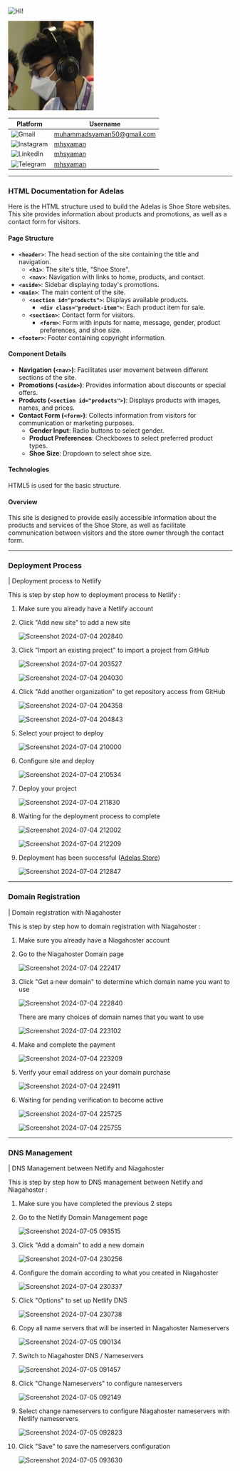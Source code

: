 <!-- [![Review Assignment Due Date](https://classroom.github.com/assets/deadline-readme-button-22041afd0340ce965d47ae6ef1cefeee28c7c493a6346c4f15d667ab976d596c.svg)](https://classroom.github.com/a/_rEaNyCz) -->

![HI!](https://readme-typing-svg.demolab.com?font=Fira+Code&size=80&pause=1000&color=08D750&vCenter=true&random=false&width=700&height=80&lines=Hi+I'm+Syaman!)

![syaman](assets/profile.jpg)

| Platform                                                                                                       | Username                                                        |
| -------------------------------------------------------------------------------------------------------------- | --------------------------------------------------------------- |
| ![Gmail](https://img.shields.io/badge/Gmail-D14836?logo=gmail&logoColor=white&style=for-the-badge)             | [muhammadsyaman50@gmail.com](mailto:muhammadsyaman50@gmail.com) |
| ![Instagram](https://img.shields.io/badge/Instagram-E4405F?logo=instagram&logoColor=white&style=for-the-badge) | [mhsyaman](https://instagram.com/mhsyaman)                      |
| ![LinkedIn](https://img.shields.io/badge/LinkedIn-0077B5?logo=linkedin&logoColor=white&style=for-the-badge)    | [mhsyaman](https://linkedin.com/in/mhsyaman)                    |
| ![Telegram](https://img.shields.io/badge/Telegram-2CA5E0?logo=telegram&logoColor=white&style=for-the-badge)    | [mhsyaman](https://t.me/mhsyaman)                               |

---

### HTML Documentation for Adelas

Here is the HTML structure used to build the Adelas is Shoe Store websites. This site provides information about products and promotions, as well as a contact form for visitors.

#### Page Structure

- **`<header>`**: The head section of the site containing the title and navigation.
  - **`<h1>`**: The site's title, "Shoe Store".
  - **`<nav>`**: Navigation with links to home, products, and contact.
- **`<aside>`**: Sidebar displaying today's promotions.
- **`<main>`**: The main content of the site.
  - **`<section id="products">`**: Displays available products.
    - **`<div class="product-item">`**: Each product item for sale.
  - **`<section>`**: Contact form for visitors.
    - **`<form>`**: Form with inputs for name, message, gender, product preferences, and shoe size.
- **`<footer>`**: Footer containing copyright information.

#### Component Details

- **Navigation (`<nav>`)**: Facilitates user movement between different sections of the site.
- **Promotions (`<aside>`)**: Provides information about discounts or special offers.
- **Products (`<section id="products">`)**: Displays products with images, names, and prices.
- **Contact Form (`<form>`)**: Collects information from visitors for communication or marketing purposes.
  - **Gender Input**: Radio buttons to select gender.
  - **Product Preferences**: Checkboxes to select preferred product types.
  - **Shoe Size**: Dropdown to select shoe size.

#### Technologies

HTML5 is used for the basic structure.

#### Overview

This site is designed to provide easily accessible information about the products and services of the Shoe Store, as well as facilitate communication between visitors and the store owner through the contact form.

---

### Deployment Process

| Deployment process to Netlify

This is step by step how to deployment process to Netlify :

1. Make sure you already have a Netlify account
   
2. Click "Add new site" to add a new site

   ![Screenshot 2024-07-04 202840](https://github.com/revou-fsse-5/module-1-mhsyaman/assets/98678219/b97a49a7-aa7b-414f-b778-0a74c07d57f9)

3. Click "Import an existing project" to import a project from GitHub
   
   ![Screenshot 2024-07-04 203527](https://github.com/revou-fsse-5/module-1-mhsyaman/assets/98678219/279b1fd1-85a3-47a4-bbbb-4de84eb0e24d)

   ![Screenshot 2024-07-04 204030](https://github.com/revou-fsse-5/module-1-mhsyaman/assets/98678219/6f1d41a6-0c63-4022-829d-12c92befc1cf)

4. Click "Add another organization" to get repository access from GitHub

   ![Screenshot 2024-07-04 204358](https://github.com/revou-fsse-5/module-1-mhsyaman/assets/98678219/fa1acd35-dbe8-4057-980e-ba72ef532518)

   ![Screenshot 2024-07-04 204843](https://github.com/revou-fsse-5/module-1-mhsyaman/assets/98678219/ba03acdc-b118-472a-84ab-0b013a0f080a)

5. Select your project to deploy

   ![Screenshot 2024-07-04 210000](https://github.com/revou-fsse-5/module-1-mhsyaman/assets/98678219/2817627a-db55-4bcb-a720-e088ff3fcc4b)

6. Configure site and deploy

   ![Screenshot 2024-07-04 210534](https://github.com/revou-fsse-5/module-1-mhsyaman/assets/98678219/999b5638-d2f9-4f55-8727-85986b69b294)

7. Deploy your project

   ![Screenshot 2024-07-04 211830](https://github.com/revou-fsse-5/module-1-mhsyaman/assets/98678219/f21b1b6c-7311-40af-bbb8-0aa35e5ec6aa)

8. Waiting for the deployment process to complete

   ![Screenshot 2024-07-04 212002](https://github.com/revou-fsse-5/module-1-mhsyaman/assets/98678219/567d99d7-b981-4fef-8ccc-2e94e44aab02)

   ![Screenshot 2024-07-04 212209](https://github.com/revou-fsse-5/module-1-mhsyaman/assets/98678219/4f5e4718-8350-4b80-9ce3-57642db16c19)

9. Deployment has been successful ([Adelas Store](https://adelasstore.netlify.app/))

   ![Screenshot 2024-07-04 212847](https://github.com/revou-fsse-5/module-1-mhsyaman/assets/98678219/5911f78b-34f9-4845-b9d7-2a40749174c2)

---

### Domain Registration

| Domain registration with Niagahoster

This is step by step how to domain registration with Niagahoster :

1. Make sure you already have a Niagahoster account

2. Go to the Niagahoster Domain page

   ![Screenshot 2024-07-04 222417](https://github.com/revou-fsse-5/module-1-mhsyaman/assets/98678219/acd49d47-b091-4ffa-8396-f76b8cb277f4)

3. Click "Get a new domain" to determine which domain name you want to use

   ![Screenshot 2024-07-04 222840](https://github.com/revou-fsse-5/module-1-mhsyaman/assets/98678219/4d9a7ebe-287a-48be-8f80-0db2f0ae6749)
   
   There are many choices of domain names that you want to use

   ![Screenshot 2024-07-04 223102](https://github.com/revou-fsse-5/module-1-mhsyaman/assets/98678219/d43b26a4-33fb-41b3-9bf9-d1ff616e78b2)

4. Make and complete the payment
   
   ![Screenshot 2024-07-04 223209](https://github.com/revou-fsse-5/module-1-mhsyaman/assets/98678219/9a33cbf9-8222-42bc-8fa7-824c68e0a1d6)

5. Verify your email address on your domain purchase

   ![Screenshot 2024-07-04 224911](https://github.com/revou-fsse-5/module-1-mhsyaman/assets/98678219/53f4562b-d176-494d-99e8-f30f34263657)

6. Waiting for pending verification to become active

   ![Screenshot 2024-07-04 225725](https://github.com/revou-fsse-5/module-1-mhsyaman/assets/98678219/2a6cdddd-f83b-40e7-b37a-26f35a431a7a)

   ![Screenshot 2024-07-04 225755](https://github.com/revou-fsse-5/module-1-mhsyaman/assets/98678219/2ea50068-89e6-425c-9d0b-abd8c0f5f0f9)

---

### DNS Management

| DNS Management between Netlify and Niagahoster

This is step by step how to DNS management between Netlify and Niagahoster :

1. Make sure you have completed the previous 2 steps
2. Go to the Netlify Domain Management page

   ![Screenshot 2024-07-05 093515](https://github.com/revou-fsse-5/module-1-mhsyaman/assets/98678219/3ab8ff43-8176-441b-b1d6-c3f0e1caec04)

3. Click "Add a domain" to add a new domain

   ![Screenshot 2024-07-04 230256](https://github.com/revou-fsse-5/module-1-mhsyaman/assets/98678219/4d47c33f-02d6-4c9f-b751-956d51a3fdf9)
  
5. Configure the domain according to what you created in Niagahoster

   ![Screenshot 2024-07-04 230337](https://github.com/revou-fsse-5/module-1-mhsyaman/assets/98678219/0c98e280-6eef-43ca-9f04-e8ce48f5e23e)

6. Click "Options" to set up Netlify DNS

   ![Screenshot 2024-07-04 230738](https://github.com/revou-fsse-5/module-1-mhsyaman/assets/98678219/e15c737b-6c29-4abb-9b9f-8885f672a56f)

7. Copy all name servers that will be inserted in Niagahoster Nameservers

   ![Screenshot 2024-07-05 090134](https://github.com/revou-fsse-5/module-1-mhsyaman/assets/98678219/20eb18fd-ae77-4264-9314-22772f41ea03)

8. Switch to Niagahoster DNS / Nameservers

   ![Screenshot 2024-07-05 091457](https://github.com/revou-fsse-5/module-1-mhsyaman/assets/98678219/cdc28b4c-52be-4f09-bc4d-378865d30b4e)

9. Click "Change Nameservers" to configure nameservers

   ![Screenshot 2024-07-05 092149](https://github.com/revou-fsse-5/module-1-mhsyaman/assets/98678219/a50beb73-699c-4bd5-839c-f3a0f95079be)

10. Select change nameservers to configure Niagahoster nameservers with Netlify nameservers

    ![Screenshot 2024-07-05 092823](https://github.com/revou-fsse-5/module-1-mhsyaman/assets/98678219/dcbdfac5-28e8-4707-be43-4b38a681a99d)

11. Click "Save" to save the nameservers configuration

    ![Screenshot 2024-07-05 093630](https://github.com/revou-fsse-5/module-1-mhsyaman/assets/98678219/a6f79214-09bd-424d-9488-26e8b6cca61e)
